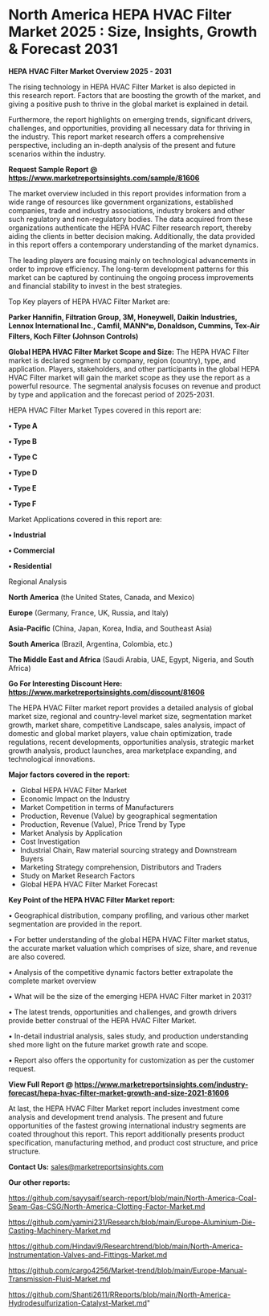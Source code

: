 # North America HEPA HVAC Filter Market 2025 : Size, Insights, Growth & Forecast 2031

<Strong> HEPA HVAC Filter Market Overview 2025 - 2031</strong>

The rising technology in HEPA HVAC Filter Market is also depicted in this research report. Factors that are boosting the growth of the market, and giving a positive push to thrive in the global market is explained in detail.

Furthermore, the report highlights on emerging trends, significant drivers, challenges, and opportunities, providing all necessary data for thriving in the industry. This report market research offers a comprehensive perspective, including an in-depth analysis of the present and future scenarios within the industry.

<strong>Request Sample Report @ <a href=https://www.marketreportsinsights.com/sample/81606>https://www.marketreportsinsights.com/sample/81606</a></strong>

The market overview included in this report provides information from a wide range of resources like government organizations, established companies, trade and industry associations, industry brokers and other such regulatory and non-regulatory bodies. The data acquired from these organizations authenticate the HEPA HVAC Filter research report, thereby aiding the clients in better decision making. Additionally, the data provided in this report offers a contemporary understanding of the market dynamics.

The leading players are focusing mainly on technological advancements in order to improve efficiency. The long-term development patterns for this market can be captured by continuing the ongoing process improvements and financial stability to invest in the best strategies.

Top Key players of HEPA HVAC Filter Market are:

<strong>Parker Hannifin, Filtration Group, 3M, Honeywell, Daikin Industries, Lennox International Inc., Camfil, MANNᵃఐ, Donaldson, Cummins, Tex-Air Filters, Koch Filter (Johnson Controls)</strong>

<strong><b>Global HEPA HVAC Filter Market Scope and Size:</b></strong>
The HEPA HVAC Filter market is declared segment by company, region (country), type, and application. Players, stakeholders, and other participants in the global HEPA HVAC Filter market will gain the market scope as they use the report as a powerful resource. The segmental analysis focuses on revenue and product by type and application and the forecast period of 2025-2031.

HEPA HVAC Filter Market Types covered in this report are:

<strong>• Type A

• Type B

• Type C

• Type D

• Type E

• Type F</strong>

Market Applications covered in this report are:

<strong>• Industrial

• Commercial

• Residential</strong> 

Regional Analysis

<strong>North America</strong> (the United States, Canada, and Mexico)

<strong>Europe</strong> (Germany, France, UK, Russia, and Italy)

<strong>Asia-Pacific</strong> (China, Japan, Korea, India, and Southeast Asia)

<strong>South America</strong> (Brazil, Argentina, Colombia, etc.)

<strong>The Middle East and Africa</strong> (Saudi Arabia, UAE, Egypt, Nigeria, and South Africa)

<strong>Go For Interesting Discount Here: <a href=https://www.marketreportsinsights.com/discount/81606>https://www.marketreportsinsights.com/discount/81606</a></strong>

The HEPA HVAC Filter market report provides a detailed analysis of global market size, regional and country-level market size, segmentation market growth, market share, competitive Landscape, sales analysis, impact of domestic and global market players, value chain optimization, trade regulations, recent developments, opportunities analysis, strategic market growth analysis, product launches, area marketplace expanding, and technological innovations.

<strong><b>Major factors covered in the report:</b></strong>
<ul>
  <li>Global HEPA HVAC Filter Market </li>
  <li>Economic Impact on the Industry</li>
  <li>Market Competition in terms of Manufacturers</li>
  <li>Production, Revenue (Value) by geographical segmentation</li>
  <li>Production, Revenue (Value), Price Trend by Type</li>
  <li>Market Analysis by Application</li>
  <li>Cost Investigation</li>
  <li>Industrial Chain, Raw material sourcing strategy and Downstream Buyers</li>
  <li>Marketing Strategy comprehension, Distributors and Traders</li>
  <li>Study on Market Research Factors</li>
  <li>Global HEPA HVAC Filter Market Forecast</li>
</ul>

<strong><b>Key Point of the HEPA HVAC Filter Market report:</b></strong>

• Geographical distribution, company profiling, and various other market segmentation are provided in the report.

• For better understanding of the global HEPA HVAC Filter market status, the accurate market valuation which comprises of size, share, and revenue are also covered.

• Analysis of the competitive dynamic factors better extrapolate the complete market overview

• What will be the size of the emerging HEPA HVAC Filter market in 2031?

• The latest trends, opportunities and challenges, and growth drivers provide better construal of the HEPA HVAC Filter Market.

• In-detail industrial analysis, sales study, and production understanding shed more light on the future market growth rate and scope.

• Report also offers the opportunity for customization as per the customer request.

<strong><b>View Full Report @ <a href=https://www.marketreportsinsights.com/industry-forecast/hepa-hvac-filter-market-growth-and-size-2021-81606>https://www.marketreportsinsights.com/industry-forecast/hepa-hvac-filter-market-growth-and-size-2021-81606</a></b></strong>


At last, the HEPA HVAC Filter Market report includes investment come analysis and development trend analysis. The present and future opportunities of the fastest growing international industry segments are coated throughout this report. This report additionally presents product specification, manufacturing method, and product cost structure, and price structure.

<strong>Contact Us:</strong>
sales@marketreportsinsights.com

<strong>Our other reports:</strong>

<a href=https://github.com/sayysaif/search-report/blob/main/North-America-Coal-Seam-Gas-CSG/North-America-Clotting-Factor-Market.md>https://github.com/sayysaif/search-report/blob/main/North-America-Coal-Seam-Gas-CSG/North-America-Clotting-Factor-Market.md</a>

<a href=https://github.com/yamini231/Research/blob/main/Europe-Aluminium-Die-Casting-Machinery-Market.md>https://github.com/yamini231/Research/blob/main/Europe-Aluminium-Die-Casting-Machinery-Market.md</a>

<a href=https://github.com/Hindavi9/Researchtrend/blob/main/North-America-Instrumentation-Valves-and-Fittings-Market.md>https://github.com/Hindavi9/Researchtrend/blob/main/North-America-Instrumentation-Valves-and-Fittings-Market.md</a>

<a href=https://github.com/cargo4256/Market-trend/blob/main/Europe-Manual-Transmission-Fluid-Market.md>https://github.com/cargo4256/Market-trend/blob/main/Europe-Manual-Transmission-Fluid-Market.md</a>

<a href=https://github.com/Shanti2611/RReports/blob/main/North-America-Hydrodesulfurization-Catalyst-Market.md>https://github.com/Shanti2611/RReports/blob/main/North-America-Hydrodesulfurization-Catalyst-Market.md</a>"
